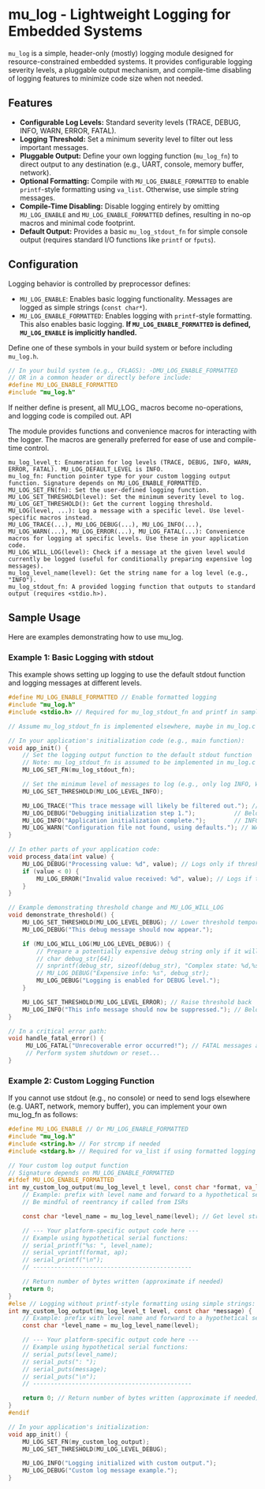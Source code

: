 # mu_log - Lightweight Logging for Embedded Systems

`mu_log` is a simple, header-only (mostly) logging module designed for resource-constrained embedded systems. It provides configurable logging severity levels, a pluggable output mechanism, and compile-time disabling of logging features to minimize code size when not needed.

## Features

* **Configurable Log Levels:** Standard severity levels (TRACE, DEBUG, INFO, WARN, ERROR, FATAL).
* **Logging Threshold:** Set a minimum severity level to filter out less important messages.
* **Pluggable Output:** Define your own logging function (`mu_log_fn`) to direct output to any destination (e.g., UART, console, memory buffer, network).
* **Optional Formatting:** Compile with `MU_LOG_ENABLE_FORMATTED` to enable `printf`-style formatting using `va_list`. Otherwise, use simple string messages.
* **Compile-Time Disabling:** Disable logging entirely by omitting `MU_LOG_ENABLE` and `MU_LOG_ENABLE_FORMATTED` defines, resulting in no-op macros and minimal code footprint.
* **Default Output:** Provides a basic `mu_log_stdout_fn` for simple console output (requires standard I/O functions like `printf` or `fputs`).

## Configuration

Logging behavior is controlled by preprocessor defines:

* `MU_LOG_ENABLE`: Enables basic logging functionality. Messages are logged as simple strings (`const char*`).
* `MU_LOG_ENABLE_FORMATTED`: Enables logging with `printf`-style formatting. This also enables basic logging. **If `MU_LOG_ENABLE_FORMATTED` is defined, `MU_LOG_ENABLE` is implicitly handled.**

Define one of these symbols in your build system or before including `mu_log.h`.

```c
// In your build system (e.g., CFLAGS): -DMU_LOG_ENABLE_FORMATTED
// OR in a common header or directly before include:
#define MU_LOG_ENABLE_FORMATTED
#include "mu_log.h"
```

If neither define is present, all MU_LOG_ macros become no-operations, and logging code is compiled out.
API

The module provides functions and convenience macros for interacting with the logger. The macros are generally preferred for ease of use and compile-time control.

    mu_log_level_t: Enumeration for log levels (TRACE, DEBUG, INFO, WARN, ERROR, FATAL). MU_LOG_DEFAULT_LEVEL is INFO.
    mu_log_fn: Function pointer type for your custom logging output function. Signature depends on MU_LOG_ENABLE_FORMATTED.
    MU_LOG_SET_FN(fn): Set the user-defined logging function.
    MU_LOG_SET_THRESHOLD(level): Set the minimum severity level to log.
    MU_LOG_GET_THRESHOLD(): Get the current logging threshold.
    MU_LOG(level, ...): Log a message with a specific level. Use level-specific macros instead.
    MU_LOG_TRACE(...), MU_LOG_DEBUG(...), MU_LOG_INFO(...), MU_LOG_WARN(...), MU_LOG_ERROR(...), MU_LOG_FATAL(...): Convenience macros for logging at specific levels. Use these in your application code.
    MU_LOG_WILL_LOG(level): Check if a message at the given level would currently be logged (useful for conditionally preparing expensive log messages).
    mu_log_level_name(level): Get the string name for a log level (e.g., "INFO").
    mu_log_stdout_fn: A provided logging function that outputs to standard output (requires <stdio.h>).

## Sample Usage

Here are examples demonstrating how to use mu_log.

### Example 1: Basic Logging with stdout

This example shows setting up logging to use the default stdout function and logging messages at different levels.

```c
#define MU_LOG_ENABLE_FORMATTED // Enable formatted logging
#include "mu_log.h"
#include <stdio.h> // Required for mu_log_stdout_fn and printf in sample

// Assume mu_log_stdout_fn is implemented elsewhere, maybe in mu_log.c

// In your application's initialization code (e.g., main function):
void app_init() {
    // Set the logging output function to the default stdout function
    // Note: mu_log_stdout_fn is assumed to be implemented in mu_log.c
    MU_LOG_SET_FN(mu_log_stdout_fn);

    // Set the minimum level of messages to log (e.g., only log INFO, WARN, ERROR, FATAL)
    MU_LOG_SET_THRESHOLD(MU_LOG_LEVEL_INFO);

    MU_LOG_TRACE("This trace message will likely be filtered out."); // Below INFO threshold
    MU_LOG_DEBUG("Debugging initialization step 1.");           // Below INFO threshold
    MU_LOG_INFO("Application initialization complete.");        // INFO >= INFO - Logs
    MU_LOG_WARN("Configuration file not found, using defaults."); // WARN >= INFO - Logs
}

// In other parts of your application code:
void process_data(int value) {
    MU_LOG_DEBUG("Processing value: %d", value); // Logs only if threshold <= DEBUG
    if (value < 0) {
        MU_LOG_ERROR("Invalid value received: %d", value); // Logs if threshold <= ERROR
    }
}

// Example demonstrating threshold change and MU_LOG_WILL_LOG
void demonstrate_threshold() {
    MU_LOG_SET_THRESHOLD(MU_LOG_LEVEL_DEBUG); // Lower threshold temporarily
    MU_LOG_DEBUG("This debug message should now appear.");

    if (MU_LOG_WILL_LOG(MU_LOG_LEVEL_DEBUG)) {
        // Prepare a potentially expensive debug string only if it will be logged
        // char debug_str[64];
        // snprintf(debug_str, sizeof(debug_str), "Complex state: %d,%s", state_val, status_str);
        // MU_LOG_DEBUG("Expensive info: %s", debug_str);
        MU_LOG_DEBUG("Logging is enabled for DEBUG level.");
    }

    MU_LOG_SET_THRESHOLD(MU_LOG_LEVEL_ERROR); // Raise threshold back
    MU_LOG_INFO("This info message should now be suppressed."); // Below new threshold
}

// In a critical error path:
void handle_fatal_error() {
     MU_LOG_FATAL("Unrecoverable error occurred!"); // FATAL messages always log (highest level)
     // Perform system shutdown or reset...
}
```

### Example 2: Custom Logging Function

If you cannot use stdout (e.g., no console) or need to send logs elsewhere (e.g. 
UART, network, memory buffer), you can implement your own mu_log_fn as follows:

```c
#define MU_LOG_ENABLE // Or MU_LOG_ENABLE_FORMATTED
#include "mu_log.h"
#include <string.h> // For strcmp if needed
#include <stdarg.h> // Required for va_list if using formatted logging

// Your custom log output function
// Signature depends on MU_LOG_ENABLE_FORMATTED
#ifdef MU_LOG_ENABLE_FORMATTED
int my_custom_log_output(mu_log_level_t level, const char *format, va_list ap) {
    // Example: prefix with level name and forward to a hypothetical serial printf
    // Be mindful of reentrancy if called from ISRs

    const char *level_name = mu_log_level_name(level); // Get level string name

    // --- Your platform-specific output code here ---
    // Example using hypothetical serial functions:
    // serial_printf("%s: ", level_name);
    // serial_vprintf(format, ap);
    // serial_printf("\n");
    // ---------------------------------------------

    // Return number of bytes written (approximate if needed)
    return 0;
}
#else // Logging without printf-style formatting using simple strings:
int my_custom_log_output(mu_log_level_t level, const char *message) {
    // Example: prefix with level name and forward to a hypothetical serial puts
    const char *level_name = mu_log_level_name(level);

    // --- Your platform-specific output code here ---
    // Example using hypothetical serial functions:
    // serial_puts(level_name);
    // serial_puts(": ");
    // serial_puts(message);
    // serial_puts("\n");
    // ---------------------------------------------

    return 0; // Return number of bytes written (approximate if needed)
}
#endif

// In your application's initialization:
void app_init() {
    MU_LOG_SET_FN(my_custom_log_output);
    MU_LOG_SET_THRESHOLD(MU_LOG_LEVEL_DEBUG);

    MU_LOG_INFO("Logging initialized with custom output.");
    MU_LOG_DEBUG("Custom log message example.");
}
```
